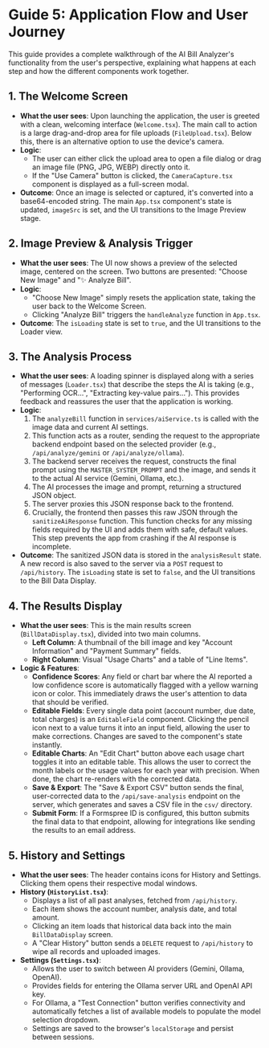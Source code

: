 # Guide 5: Application Flow and User Journey

This guide provides a complete walkthrough of the AI Bill Analyzer's functionality from the user's perspective, explaining what happens at each step and how the different components work together.

## 1. The Welcome Screen

-   **What the user sees**: Upon launching the application, the user is greeted with a clean, welcoming interface (`Welcome.tsx`). The main call to action is a large drag-and-drop area for file uploads (`FileUpload.tsx`). Below this, there is an alternative option to use the device's camera.
-   **Logic**:
    -   The user can either click the upload area to open a file dialog or drag an image file (PNG, JPG, WEBP) directly onto it.
    -   If the "Use Camera" button is clicked, the `CameraCapture.tsx` component is displayed as a full-screen modal.
-   **Outcome**: Once an image is selected or captured, it's converted into a base64-encoded string. The main `App.tsx` component's state is updated, `imageSrc` is set, and the UI transitions to the Image Preview stage.

## 2. Image Preview & Analysis Trigger

-   **What the user sees**: The UI now shows a preview of the selected image, centered on the screen. Two buttons are presented: "Choose New Image" and "✨ Analyze Bill".
-   **Logic**:
    -   "Choose New Image" simply resets the application state, taking the user back to the Welcome Screen.
    -   Clicking "Analyze Bill" triggers the `handleAnalyze` function in `App.tsx`.
-   **Outcome**: The `isLoading` state is set to `true`, and the UI transitions to the Loader view.

## 3. The Analysis Process

-   **What the user sees**: A loading spinner is displayed along with a series of messages (`Loader.tsx`) that describe the steps the AI is taking (e.g., "Performing OCR...", "Extracting key-value pairs..."). This provides feedback and reassures the user that the application is working.
-   **Logic**:
    1.  The `analyzeBill` function in `services/aiService.ts` is called with the image data and current AI settings.
    2.  This function acts as a router, sending the request to the appropriate backend endpoint based on the selected provider (e.g., `/api/analyze/gemini` or `/api/analyze/ollama`).
    3.  The backend server receives the request, constructs the final prompt using the `MASTER_SYSTEM_PROMPT` and the image, and sends it to the actual AI service (Gemini, Ollama, etc.).
    4.  The AI processes the image and prompt, returning a structured JSON object.
    5.  The server proxies this JSON response back to the frontend.
    6.  Crucially, the frontend then passes this raw JSON through the `sanitizeAiResponse` function. This function checks for any missing fields required by the UI and adds them with safe, default values. This step prevents the app from crashing if the AI response is incomplete.
-   **Outcome**: The sanitized JSON data is stored in the `analysisResult` state. A new record is also saved to the server via a `POST` request to `/api/history`. The `isLoading` state is set to `false`, and the UI transitions to the Bill Data Display.

## 4. The Results Display

-   **What the user sees**: This is the main results screen (`BillDataDisplay.tsx`), divided into two main columns.
    -   **Left Column**: A thumbnail of the bill image and key "Account Information" and "Payment Summary" fields.
    -   **Right Column**: Visual "Usage Charts" and a table of "Line Items".
-   **Logic & Features**:
    -   **Confidence Scores**: Any field or chart bar where the AI reported a low confidence score is automatically flagged with a yellow warning icon or color. This immediately draws the user's attention to data that should be verified.
    -   **Editable Fields**: Every single data point (account number, due date, total charges) is an `EditableField` component. Clicking the pencil icon next to a value turns it into an input field, allowing the user to make corrections. Changes are saved to the component's state instantly.
    -   **Editable Charts**: An "Edit Chart" button above each usage chart toggles it into an editable table. This allows the user to correct the month labels or the usage values for each year with precision. When done, the chart re-renders with the corrected data.
    -   **Save & Export**: The "Save & Export CSV" button sends the final, user-corrected data to the `/api/save-analysis` endpoint on the server, which generates and saves a CSV file in the `csv/` directory.
    -   **Submit Form**: If a Formspree ID is configured, this button submits the final data to that endpoint, allowing for integrations like sending the results to an email address.

## 5. History and Settings

-   **What the user sees**: The header contains icons for History and Settings. Clicking them opens their respective modal windows.
-   **History (`HistoryList.tsx`)**:
    -   Displays a list of all past analyses, fetched from `/api/history`.
    -   Each item shows the account number, analysis date, and total amount.
    -   Clicking an item loads that historical data back into the main `BillDataDisplay` screen.
    -   A "Clear History" button sends a `DELETE` request to `/api/history` to wipe all records and uploaded images.
-   **Settings (`Settings.tsx`)**:
    -   Allows the user to switch between AI providers (Gemini, Ollama, OpenAI).
    -   Provides fields for entering the Ollama server URL and OpenAI API key.
    -   For Ollama, a "Test Connection" button verifies connectivity and automatically fetches a list of available models to populate the model selection dropdown.
    -   Settings are saved to the browser's `localStorage` and persist between sessions.